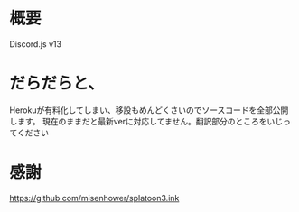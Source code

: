 # 概要
Discord.js v13

# だらだらと、
Herokuが有料化してしまい、移設もめんどくさいのでソースコードを全部公開します。
現在のままだと最新verに対応してません。翻訳部分のところをいじってください

# 感謝
https://github.com/misenhower/splatoon3.ink
